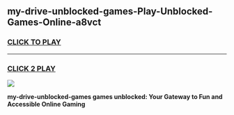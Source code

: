 
## my-drive-unblocked-games-Play-Unblocked-Games-Online-a8vct
<h3>
<a href="https://premium76.site?title=my-drive-unblocked-games&ref=25A">CLICK TO PLAY</a></h3>
<hr>

<h3>
<a href="https://premium76.site?title=my-drive-unblocked-games&ref=25A">CLICK 2 PLAY</a>
  
</h3>

<a href="https://premium76.site?title=my-drive-unblocked-games&ref=25A"><img src="https://clearcache.store/games.png"></a>


**my-drive-unblocked-games games unblocked: Your Gateway to Fun and Accessible Online Gaming**
